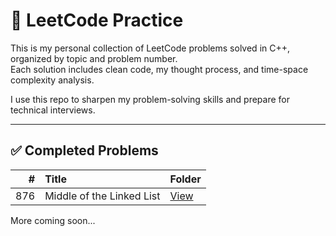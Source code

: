 # 🧠 LeetCode Practice

This is my personal collection of LeetCode problems solved in C++, organized by topic and problem number.  
Each solution includes clean code, my thought process, and time-space complexity analysis.

I use this repo to sharpen my problem-solving skills and prepare for technical interviews.

---

## ✅ Completed Problems

| # | Title | Folder |
|--:|:------|:-------|
| 876 | Middle of the Linked List | [View](./876-middle-of-the-linked-list) |

More coming soon...
